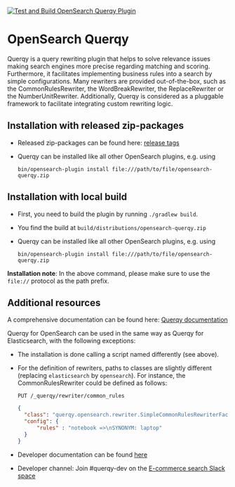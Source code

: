 [![Test and Build OpenSearch Querqy Plugin](https://github.com/querqy/querqy-opensearch/actions/workflows/opensearch-querqy-test-and-build-workflow.yml/badge.svg)](https://github.com/querqy/querqy-opensearch/actions/workflows/opensearch-querqy-test-and-build-workflow.yml)

# OpenSearch Querqy

Querqy is a query rewriting plugin that helps to solve relevance issues making search engines more precise regarding 
matching and scoring. Furthermore, it facilitates implementing business rules into a search by simple configurations.
Many rewriters are provided out-of-the-box, such as the CommonRulesRewriter, the WordBreakRewriter, the 
ReplaceRewriter or the NumberUnitRewriter. Additionally, Querqy is considered as a pluggable framework to facilitate 
integrating custom rewriting logic.

## Installation with released zip-packages
* Released zip-packages can be found here: [release tags](https://github.com/querqy/querqy-opensearch/tags)
* Querqy can be installed like all other OpenSearch plugins, e.g. using

  `bin/opensearch-plugin install file:///path/to/file/opensearch-querqy.zip`

## Installation with local build
* First, you need to build the plugin by running `./gradlew build`.
* You find the build at `build/distributions/opensearch-querqy.zip`
* Querqy can be installed like all other OpenSearch plugins, e.g. using 

  `bin/opensearch-plugin install file:///path/to/file/opensearch-querqy.zip`
 
**Installation note**: In the above command, please make sure to use the `file://` protocol as the path prefix.

## Additional resources
A comprehensive documentation can be found here: [Querqy documentation](https://docs.querqy.org/querqy/index.html)

Querqy for OpenSearch can be used in the same way as Querqy for Elasticsearch, with the following exceptions:
* The installation is done calling a script named differently (see above). 
* For the definition of rewriters, paths to classes are slightly different (replacing `elasticsearch` by 
  `opensearch`). For instance, the CommonRulesRewriter could be defined as follows:

  `PUT /_querqy/rewriter/common_rules` 
  ```json
  {
    "class": "querqy.opensearch.rewriter.SimpleCommonRulesRewriterFactory",
    "config": {
        "rules" : "notebook =>\nSYNONYM: laptop"
    }
  }
  ```
  
* Developer documentation can be found [here](docs/opensearch_dev_documentation.md)
* Developer channel: Join #querqy-dev on the [E-commerce search Slack space](https://ecom-search.slack.com)
